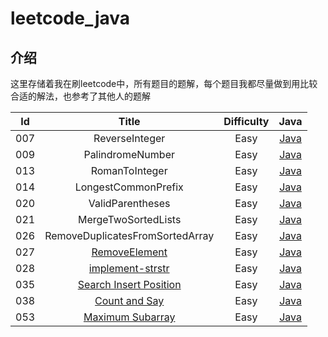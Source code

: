 # leetcode_java



## 介绍

这里存储着我在刷leetcode中，所有题目的题解，每个题目我都尽量做到用比较合适的解法，也参考了其他人的题解

|  Id  |              Title              | Difficulty |                             Java                             |
| :--: | :-----------------------------: | :--------: | :----------------------------------------------------------: |
| 007  |       ReverseInteger        |    Easy    | [Java](https://github.com/ZhuMoJian/leetcode_java/blob/master/src/ReverseInteger_007.java) |
| 009  |      PalindromeNumber       |    Easy    | [Java](https://github.com/ZhuMoJian/leetcode_java/blob/master/src/PalindromeNumber_009.java) |
| 013  |         RomanToInteger          |    Easy    | [Java](https://github.com/ZhuMoJian/leetcode_java/blob/master/src/RomanToInteger_013.java) |
| 014  |       LongestCommonPrefix       |    Easy    | [Java](https://github.com/ZhuMoJian/leetcode_java/blob/master/src/LongestCommonPrefix_014.java) |
| 020  |        ValidParentheses         |    Easy    | [Java](https://github.com/ZhuMoJian/leetcode_java/blob/master/src/ValidParentheses_020.java) |
| 021  |       MergeTwoSortedLists       |    Easy    | [Java](https://github.com/ZhuMoJian/leetcode_java/blob/master/src/MergeTwoSortedLists_021.java) |
| 026  | RemoveDuplicatesFromSortedArray |    Easy    | [Java](https://github.com/ZhuMoJian/leetcode_java/blob/master/src/RemoveDuplicatesFromSortedArray_026.java) |
| 027  | [RemoveElement](https://leetcode-cn.com/problems/remove-element/description/) |    Easy    | [Java](https://github.com/ZhuMoJian/leetcode_java/blob/master/src/RemoveElement_027.java) |
| 028  | [implement-strstr](https://leetcode-cn.com/problems/implement-strstr/description/) |    Easy    | [Java](https://github.com/ZhuMoJian/leetcode_java/blob/master/src/ImplementStrStr_028.java) |
| 035  | [Search Insert Position](https://leetcode-cn.com/problems/search-insert-position/description/) |    Easy    | [Java](https://github.com/ZhuMoJian/leetcode_java/blob/master/src/SearchInsertPosition_035.java) |
| 038  | [Count and Say](https://leetcode-cn.com/problems/count-and-say/description/) |    Easy    | [Java](https://github.com/ZhuMoJian/leetcode_java/blob/master/src/CountAndSay_038.java) |
| 053  | [Maximum Subarray](https://leetcode-cn.com/problems/maximum-subarray/description/) |    Easy    | [Java](https://github.com/ZhuMoJian/leetcode_java/blob/master/src/MaximumSubarray_053.java) |


